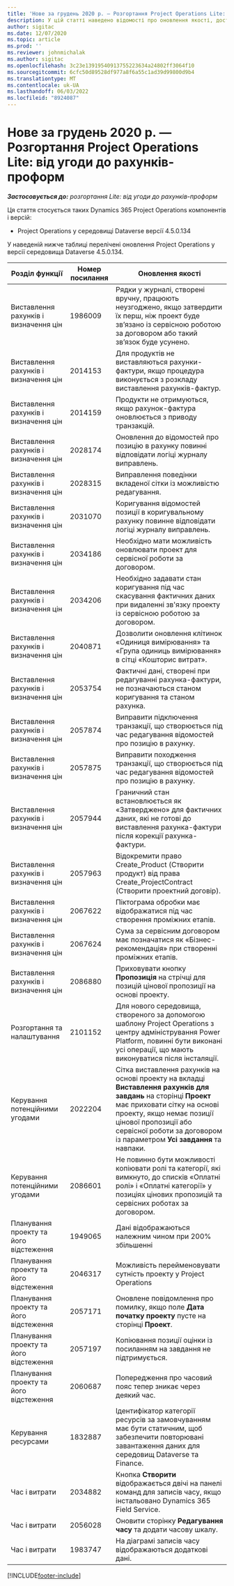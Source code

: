 ```yaml
---
title: 'Нове за грудень 2020 р. — Розгортання Project Operations Lite: від угоди до рахунків-проформ'
description: У цій статті наведено відомості про оновлення якості, доступні в грудні 2020 року випуску project operations Lite розгортання - справа проформа виставлення рахунків.
author: sigitac
ms.date: 12/07/2020
ms.topic: article
ms.prod: ''
ms.reviewer: johnmichalak
ms.author: sigitac
ms.openlocfilehash: 3c23e13919540913755223634a24802ff3064f10
ms.sourcegitcommit: 6cfc50d89528df977a8f6a55c1ad39d99800d9b4
ms.translationtype: MT
ms.contentlocale: uk-UA
ms.lasthandoff: 06/03/2022
ms.locfileid: "8924087"
---
```

# <a name="whats-new-december-2020---project-operations-lite-deployment---deal-to-proforma-invoicing"></a>Нове за грудень 2020 р. — Розгортання Project Operations Lite: від угоди до рахунків-проформ

_**Застосовується до:** розгортання Lite: від угоди до рахунків-проформ_

Ця стаття стосується таких Dynamics 365 Project Operations компонентів і версій:

  - Project Operations у середовищі Dataverse версії 4.5.0.134 

У наведеній нижче таблиці перелічені оновлення Project Operations у версії середовища Dataverse 4.5.0.134.

| **Розділ функції** | **Номер посилання** | **Оновлення якості** |
| --- | --- | --- |
| Виставлення рахунків і визначення цін | 1986009 | Рядки у журналі, створені вручну, працюють неузгоджено, якщо затвердити їх перш, ніж проект буде зв’язано із сервісною роботою за договором або такий зв’язок буде усунено. |
| Виставлення рахунків і визначення цін | 2014153 | Для продуктів не виставляються рахунки-фактури, якщо процедура виконується з розкладу виставлення рахунків-фактур. |
| Виставлення рахунків і визначення цін | 2014159 | Продукти не отримуються, якщо рахунок-фактура оновлюється з приводу транзакцій. |
| Виставлення рахунків і визначення цін | 2028174 | Оновлення до відомостей про позицію в рахунку повинні відповідати логіці журналу виправлень. |
| Виставлення рахунків і визначення цін | 2028315 | Виправлення поведінки вкладеної сітки із можливістю редагування. |
| Виставлення рахунків і визначення цін | 2031070 | Коригування відомостей позиції в коригувальному рахунку повинне відповідати логіці журналу виправлень. |
| Виставлення рахунків і визначення цін | 2034186 | Необхідно мати можливість оновлювати проект для сервісної роботи за договором. |
| Виставлення рахунків і визначення цін | 2034206 | Необхідно задавати стан коригування під час скасування фактичних даних при видаленні зв'язку проекту із сервісною роботою за договором. |
| Виставлення рахунків і визначення цін | 2040871 | Дозволити оновлення клітинок «Одиниця вимірювання» та «Група одиниць вимірювання» в сітці «Кошторис витрат». |
| Виставлення рахунків і визначення цін | 2053754 | Фактичні дані, створені при редагуванні рахунка-фактури, не позначаються станом коригування та станом рахунка. |
| Виставлення рахунків і визначення цін | 2057874 | Виправити підключення транзакції, що створюється під час редагування відомостей про позицію в рахунку. |
| Виставлення рахунків і визначення цін | 2057875 | Виправити походження транзакції, що створюється під час редагування відомостей про позицію в рахунку. |
| Виставлення рахунків і визначення цін | 2057944 | Граничний стан встановлюється як «Затверджено» для фактичних даних, які не готові до виставлення рахунка-фактури після корекції рахунка-фактури. |
| Виставлення рахунків і визначення цін | 2057963 | Відокремити право Create\_Product (Створити продукт) від права Create\_ProjectContract (Створити проектний договір). |
| Виставлення рахунків і визначення цін | 2067622 | Піктограма обробки має відображатися під час створення проміжних етапів. |
| Виставлення рахунків і визначення цін | 2067624 | Сума за сервісним договором має позначатися як «Бізнес-рекомендація» при створенні проміжних етапів. |
| Виставлення рахунків і визначення цін | 2086880 | Приховувати кнопку **Пропозиція** на стрічці для позицій цінової пропозиції на основі проекту. |
| Розгортання та налаштування | 2101152 | Для нового середовища, створеного за допомогою шаблону Project Operations з центру адміністрування Power Platform, повинні бути виконані усі операції, що мають виконуватися після інсталяції. |
| Керування потенційними угодами | 2022204 | Сітка виставлення рахунків на основі проекту на вкладці **Виставлення рахунків для завдань** на сторінці **Проект** має приховати сітку на основі проекту, якщо немає позиції цінової пропозиції або сервісної роботи за договором із параметром **Усі завдання** та навпаки. |
| Керування потенційними угодами | 2086601 | Не повинно бути можливості копіювати ролі та категорії, які вимкнуто, до списків «Оплатні ролі» і «Оплатні категорії» у позиціях цінових пропозицій та сервісних роботах за договором. |
| Планування проекту та його відстеження | 1949065 | Дані відображаються належним чином при 200% збільшенні |
| Планування проекту та його відстеження | 2046317 | Можливість перейменовувати сутність проекту у Project Operations |
| Планування проекту та його відстеження | 2057171 | Оновлене повідомлення про помилку, якщо поле **Дата початку проекту** пусте на сторінці **Проект**. |
| Планування проекту та його відстеження | 2057197 | Копіювання позиції оцінки із посиланням на завдання не підтримується. |
| Планування проекту та його відстеження | 2060687 | Попередження про часовий пояс тепер зникає через деякий час. |
| Керування ресурсами | 1832887 | Ідентифікатор категорії ресурсів за замовчуванням має бути статичним, щоб забезпечити повторювані завантаження даних для середовищ Dataverse та Finance. |
| Час і витрати | 2034882 | Кнопка **Створити** відображається двічі на панелі команд для записів часу, якщо інстальовано Dynamics 365 Field Service. |
| Час і витрати | 2056028 | Оновити сторінку **Редагування часу** та додати часову шкалу. |
| Час і витрати | 1983747 | На діаграмі записів часу відображаються додаткові дані. |


[!INCLUDE[footer-include](../../includes/footer-banner.md)]